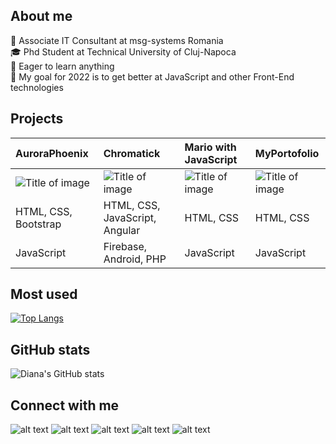 ## **About me**
:pushpin: Associate IT Consultant at msg-systems Romania \
:mortar_board: Phd Student at Technical University of Cluj-Napoca\
:pushpin: Eager to learn anything\
:rocket: My goal for 2022 is to get better at JavaScript and other Front-End technologies


## **Projects**
|AuroraPhoenix | Chromatick | Mario with JavaScript | MyPortofolio |
| :--- | :--- | :--- | :---
|![Title of image](https://github.com/dianaelena1/images/blob/main/2.PNG?raw=true) |![Title of image](https://github.com/dianaelena1/images/blob/main/1.PNG?raw=true) |![Title of image](https://github.com/dianaelena1/images/blob/main/180-1804530_mario-logo-png-circle-transparent-png.png?raw=true) | ![Title of image](https://github.com/dianaelena1/images/blob/main/20.PNG?raw=true) |
| HTML, CSS, Bootstrap | HTML, CSS, JavaScript,  Angular| HTML, CSS | HTML, CSS |
| JavaScript | Firebase, Android, PHP | JavaScript | JavaScript |

## **Most used**

[![Top Langs](https://github-readme-stats.vercel.app/api/top-langs/?username=dianaelena1&layout=compact&theme=tokyonight)](https://github.com/dianaelena1/github-readme-stats)


## **GitHub stats**
![Diana's GitHub stats](https://github-readme-stats.vercel.app/api?username=dianaelena1&show_icons=true&theme=tokyonight)


## **Connect with me**

![alt text][2.1]
![alt text][3.1]
![alt text][4.1]
![alt text][5.1]
![alt text][6.1]


<!-- links to social media icons -->
<!-- no need to change these -->

<!-- icons with padding -->
[1.1]: http://i.imgur.com/tXSoThF.png (twitter icon with padding)
[2.1]: http://i.imgur.com/P3YfQoD.png (facebook icon with padding)
[3.1]: http://i.imgur.com/yCsTjba.png (google plus icon with padding)
[4.1]: http://i.imgur.com/YckIOms.png (tumblr icon with padding)
[5.1]: http://i.imgur.com/1AGmwO3.png (dribbble icon with padding)
[6.1]: http://i.imgur.com/0o48UoR.png (github icon with padding)

<!-- links to your social media accounts -->
<!-- update these accordingly -->

[2]: http://www.facebook.com/sednaoui
[3]: https://www.linkedin.com/in/diana-elena-horincar/
[4]: http://carlsed.tumblr.com
[5]: https://www.instagram.com/dianaelena1/
[6]: http://www.github.com/carlsednaoui
